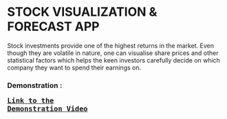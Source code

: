 # STOCK VISUALIZATION & FORECAST APP
Stock investments provide one of the highest returns in the market. Even though they are volatile in nature, one can visualise share prices and other statistical factors which helps the keen investors carefully decide on which company they want to spend their earnings on.

 ### Demonstration : <pre>**[Link to the Demonstration Video](https://youtu.be/NzPVfPM83cU)** </pre>
